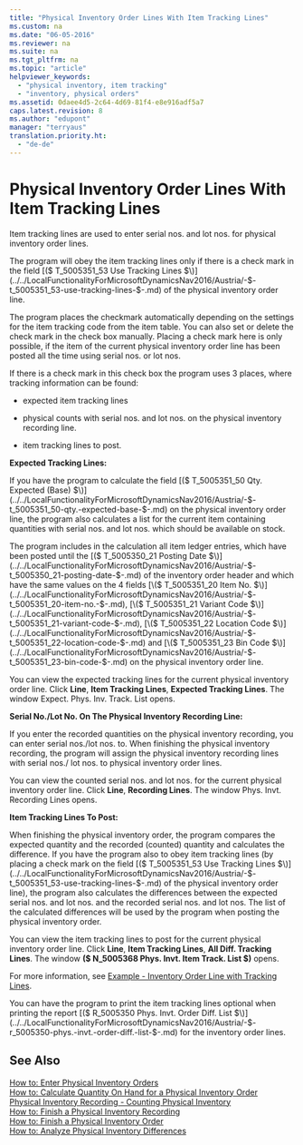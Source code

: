 ```yaml
---
title: "Physical Inventory Order Lines With Item Tracking Lines"
ms.custom: na
ms.date: "06-05-2016"
ms.reviewer: na
ms.suite: na
ms.tgt_pltfrm: na
ms.topic: "article"
helpviewer_keywords: 
  - "physical inventory, item tracking"
  - "inventory, physical orders"
ms.assetid: 0daee4d5-2c64-4d69-81f4-e8e916adf5a7
caps.latest.revision: 8
ms.author: "edupont"
manager: "terryaus"
translation.priority.ht: 
  - "de-de"
---
```

# Physical Inventory Order Lines With Item Tracking Lines
Item tracking lines are used to enter serial nos. and lot nos. for physical inventory order lines.  
  
 The program will obey the item tracking lines only if there is a check mark in the field [\($ T\_5005351\_53 Use Tracking Lines $\)](../../LocalFunctionalityForMicrosoftDynamicsNav2016/Austria/-$-t_5005351_53-use-tracking-lines-$-.md) of the physical inventory order line.  
  
 The program places the checkmark automatically depending on the settings for the item tracking code from the item table. You can also set or delete the check mark in the check box manually. Placing a check mark here is only possible, if the item of the current physical inventory order line has been posted all the time using serial nos. or lot nos.  
  
 If there is a check mark in this check box the program uses 3 places, where tracking information can be found:  
  
-   expected item tracking lines  
  
-   physical counts with serial nos. and lot nos. on the physical inventory recording line.  
  
-   item tracking lines to post.  
  
 **Expected Tracking Lines:**  
  
 If you have the program to calculate the field [\($ T\_5005351\_50 Qty. Expected \(Base\) $\)](../../LocalFunctionalityForMicrosoftDynamicsNav2016/Austria/-$-t_5005351_50-qty.-expected-base-$-.md) on the physical inventory order line, the program also calculates a list for the current item containing quantities with serial nos. and lot nos. which should be available on stock.  
  
 The program includes in the calculation all item ledger entries, which have been posted until the [\($ T\_5005350\_21 Posting Date $\)](../../LocalFunctionalityForMicrosoftDynamicsNav2016/Austria/-$-t_5005350_21-posting-date-$-.md) of the inventory order header and which have the same values on the 4 fields [\($ T\_5005351\_20 Item No. $\)](../../LocalFunctionalityForMicrosoftDynamicsNav2016/Austria/-$-t_5005351_20-item-no.-$-.md), [\($ T\_5005351\_21 Variant Code $\)](../../LocalFunctionalityForMicrosoftDynamicsNav2016/Austria/-$-t_5005351_21-variant-code-$-.md), [\($ T\_5005351\_22 Location Code $\)](../../LocalFunctionalityForMicrosoftDynamicsNav2016/Austria/-$-t_5005351_22-location-code-$-.md) and [\($ T\_5005351\_23 Bin Code $\)](../../LocalFunctionalityForMicrosoftDynamicsNav2016/Austria/-$-t_5005351_23-bin-code-$-.md) on the physical inventory order line.  
  
 You can view the expected tracking lines for the current physical inventory order line. Click **Line**, **Item Tracking Lines**, **Expected Tracking Lines**. The window Expect. Phys. Inv. Track. List opens.  
  
 **Serial No.\/Lot No. On The Physical Inventory Recording Line:**  
  
 If you enter the recorded quantities on the physical inventory recording, you can enter serial nos.\/lot nos. to. When finishing the physical inventory recording, the program will assign the physical inventory recording lines with serial nos.\/ lot nos. to physical inventory order lines.  
  
 You can view the counted serial nos. and lot nos. for the current physical inventory order line. Click **Line**, **Recording Lines**. The window Phys. Invt. Recording Lines opens.  
  
 **Item Tracking Lines To Post:**  
  
 When finishing the physical inventory order, the program compares the expected quantity and the recorded \(counted\) quantity and calculates the difference. If you have the program also to obey item tracking lines \(by placing a check mark on the field [\($ T\_5005351\_53 Use Tracking Lines $\)](../../LocalFunctionalityForMicrosoftDynamicsNav2016/Austria/-$-t_5005351_53-use-tracking-lines-$-.md) of the physical inventory order line\), the program also calculates the differences between the expected serial nos. and lot nos. and the recorded serial nos. and lot nos. The list of the calculated differences will be used by the program when posting the physical inventory order.  
  
 You can view the item tracking lines to post for the current physical inventory order line. Click **Line**, **Item Tracking Lines**, **All Diff. Tracking Lines**. The window **\($ N\_5005368 Phys. Invt. Item Track. List $\)** opens.  
  
 For more information, see [Example \- Inventory Order Line with Tracking Lines](../../LocalFunctionalityForMicrosoftDynamicsNav2016/Germany/example-inventory-order-line-with-tracking-lines.md).  
  
 You can have the program to print the item tracking lines optional when printing the report [\($ R\_5005350 Phys. Invt. Order Diff. List $\)](../../LocalFunctionalityForMicrosoftDynamicsNav2016/Austria/-$-r_5005350-phys.-invt.-order-diff.-list-$-.md) for the inventory order lines.  
  
## See Also  
 [How to: Enter Physical Inventory Orders](../../LocalFunctionalityForMicrosoftDynamicsNav2016/Germany/how-to-enter-physical-inventory-orders.md)   
 [How to: Calculate Quantity On Hand for a Physical Inventory Order](../../LocalFunctionalityForMicrosoftDynamicsNav2016/Germany/how-to-calculate-quantity-on-hand-for-a-physical-inventory-order.md)   
 [Physical Inventory Recording \- Counting Physical Inventory](../../LocalFunctionalityForMicrosoftDynamicsNav2016/Germany/physical-inventory-recording-counting-physical-inventory.md)   
 [How to: Finish a Physical Inventory Recording](../../LocalFunctionalityForMicrosoftDynamicsNav2016/Germany/how-to-finish-a-physical-inventory-recording.md)   
 [How to: Finish a Physical Inventory Order](../../LocalFunctionalityForMicrosoftDynamicsNav2016/Germany/how-to-finish-a-physical-inventory-order.md)   
 [How to: Analyze Physical Inventory Differences](../../LocalFunctionalityForMicrosoftDynamicsNav2016/Germany/how-to-analyze-physical-inventory-differences.md)